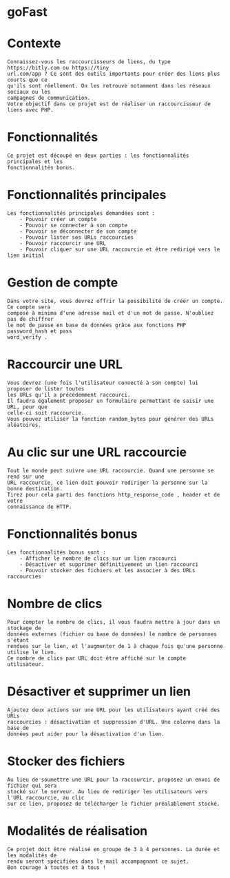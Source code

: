 # goFast

# Contexte
    Connaissez-vous les raccourcisseurs de liens, du type https://bitly.com ou https://tiny
    url.com/app ? Ce sont des outils importants pour créer des liens plus courts que ce
    qu'ils sont réellement. On les retrouve notamment dans les réseaux sociaux ou les
    campagnes de communication.
    Votre objectif dans ce projet est de réaliser un raccourcisseur de liens avec PHP.
# Fonctionnalités
    Ce projet est découpé en deux parties : les fonctionnalités principales et les
    fonctionnalités bonus.
# Fonctionnalités principales
    Les fonctionnalités principales demandées sont :
        - Pouvoir créer un compte
        - Pouvoir se connecter à son compte
        - Pouvoir se déconnecter de son compte
        - Pouvoir lister ses URLs raccourcies
        - Pouvoir raccourcir une URL
        - Pouvoir cliquer sur une URL raccourcie et être redirigé vers le lien initial
# Gestion de compte
    Dans votre site, vous devrez offrir la possibilité de créer un compte. Ce compte sera
    composé à minima d'une adresse mail et d'un mot de passe. N'oubliez pas de chiffrer
    le mot de passe en base de données grâce aux fonctions PHP password_hash et pass
    word_verify .
# Raccourcir une URL
    Vous devrez (une fois l'utilisateur connecté à son compte) lui proposer de lister toutes
    les URLs qu'il a précédemment raccourci.
    Il faudra également proposer un formulaire permettant de saisir une URL, pour que
    celle-ci soit raccourcie.
    Vous pouvez utiliser la fonction random_bytes pour générer des URLs aléatoires.
# Au clic sur une URL raccourcie
    Tout le monde peut suivre une URL raccourcie. Quand une personne se rend sur une
    URL raccourcie, ce lien doit pouvoir rediriger la personne sur la bonne destination.
    Tirez pour cela parti des fonctions http_response_code , header et de votre
    connaissance de HTTP.


# Fonctionnalités bonus
    Les fonctionnalités bonus sont :
        - Afficher le nombre de clics sur un lien raccourci
        - Désactiver et supprimer définitivement un lien raccourci
        - Pouvoir stocker des fichiers et les associer à des URLs raccourcies
# Nombre de clics
    Pour compter le nombre de clics, il vous faudra mettre à jour dans un stockage de
    données externes (fichier ou base de données) le nombre de personnes s'étant
    rendues sur le lien, et l'augmenter de 1 à chaque fois qu'une personne utilise le lien.
    Ce nombre de clics par URL doit être affiché sur le compte utilisateur.
# Désactiver et supprimer un lien
    Ajoutez deux actions sur une URL pour les utilisateurs ayant créé des URLs
    raccourcies : désactivation et suppression d'URL. Une colonne dans la base de
    données peut aider pour la désactivation d'un lien.
# Stocker des fichiers
    Au lieu de soumettre une URL pour la raccourcir, proposez un envoi de fichier qui sera
    stocké sur le serveur. Au lieu de rediriger les utilisateurs vers l'URL raccourcie, au clic
    sur ce lien, proposez de télécharger le fichier préalablement stocké.
# Modalités de réalisation
    Ce projet doit être réalisé en groupe de 3 à 4 personnes. La durée et les modalités de
    rendu seront spécifiées dans le mail accompagnant ce sujet.
    Bon courage à toutes et à tous !
